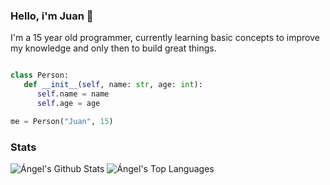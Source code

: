 ### Hello, i'm Juan 👋

I'm a 15 year old programmer, currently learning basic concepts to improve my knowledge and only then to build great things.

```py

class Person:
   def __init__(self, name: str, age: int):
      self.name = name
      self.age = age

me = Person("Juan", 15)
```

### Stats
![Ángel's Github Stats](https://github-readme-stats.vercel.app/api?username=juansebastian2006&theme=vue-dark&show_icons=true)
![Ángel's Top Languages](https://github-readme-stats.vercel.app/api/top-langs/?username=juansebastian2006&theme=vue-dark&layout=compact&show_icons=true&exclude_repos=macao)


